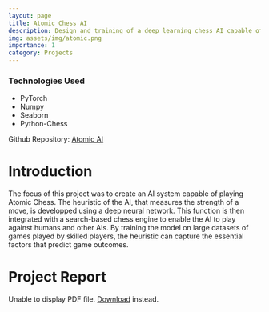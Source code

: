 ```yaml
---
layout: page
title: Atomic Chess AI
description: Design and training of a deep learning chess AI capable of playing the chess varient Atomic.
img: assets/img/atomic.png
importance: 1
category: Projects
---
```


### Technologies Used
- PyTorch
- Numpy
- Seaborn
- Python-Chess

Github Repository: <a href="https://github.com/IsmailOuazzani/AtomicAI">Atomic AI</a>

# Introduction

The focus of this project was to create an AI system capable of playing Atomic Chess. The heuristic of the AI, that measures the strength of a move, is developped using a deep neural network. This function is then integrated with a search-based chess engine to enable the AI to play against humans and other AIs. By training the model on large datasets of games played by skilled players, the heuristic can capture the essential factors that predict game outcomes. 

# Project Report

<object data="assets/pdf/atomic_report.pdf" type="application/pdf" width="100%" height="500px">
      <p>Unable to display PDF file. <a href="https://github.com/IsmailOuazzani/AtomicAI/blob/main/AtomicAI_report.pdf">Download</a> instead.</p>
    </object>

